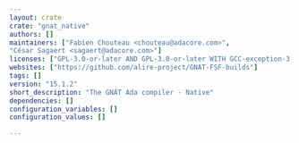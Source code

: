 ```yaml
---
layout: crate
crate: "gnat_native"
authors: []
maintainers: ["Fabien Chouteau <chouteau@adacore.com>",
"César Sagaert <sagaert@adacore.com>"]
licenses: ["GPL-3.0-or-later AND GPL-3.0-or-later WITH GCC-exception-3.1"]
websites: ["https://github.com/alire-project/GNAT-FSF-builds"]
tags: []
version: "15.1.2"
short_description: "The GNAT Ada compiler - Native"
dependencies: []
configuration_variables: []
configuration_values: []

---
```



